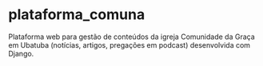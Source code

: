# plataforma_comuna
Plataforma web para gestão de conteúdos da igreja Comunidade da Graça em Ubatuba (notícias, artigos, pregações em podcast) desenvolvida com Django.
